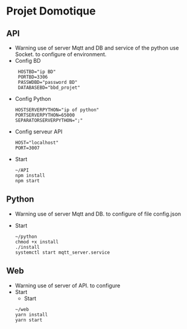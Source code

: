 # Projet Domotique

## API

- Warning use of server Mqtt and DB and service of the python use Socket. to configure of environment.
- Config BD
  ```
   HOSTBD="ip BD"
   PORTBD=3306
   PASSWDBD="password BD"
   DATABASEBD="bbd_projet"
  ```
- Config Python
  ```
  HOSTSERVERPYTHON="ip of python"
  PORTSERVERPYTHON=65000
  SEPARATORSERVERPYTHON=";"
  ```
- Config serveur API
  ```
  HOST="localhost"
  PORT=3007
  ```
- Start
  ```
  ~/API
  npm install
  npm start
  ```

## Python

- Warning use of server Mqtt and DB. to configure of file config.json
- Start

  ```
  ~/python
  chmod +x install
  ./install
  systemctl start mqtt_server.service

  ```

## Web

- Warning use of server of API. to configure
- Start
  - Start
  ```
  ~/web
  yarn install
  yarn start
  ```
